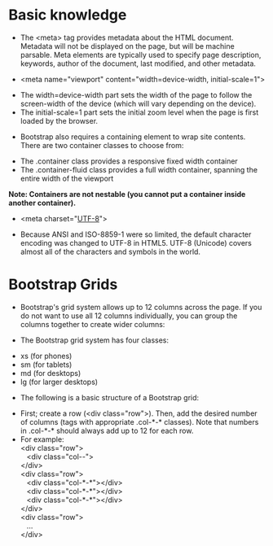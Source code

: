 # Basic knowledge
 * The \<meta\> tag provides metadata about the HTML document. Metadata will not be displayed on the page, but will be machine parsable. Meta elements are typically used to specify page description, keywords, author of the document, last modified, and other metadata.
 
 * \<meta name="viewport" content="width=device-width, initial-scale=1"\>
  - The width=device-width part sets the width of the page to follow the screen-width of the device (which will vary depending on the device).
  - The initial-scale=1 part sets the initial zoom level when the page is first loaded by the browser.
  
 * Bootstrap also requires a containing element to wrap site contents. There are two container classes to choose from:
  - The .container class provides a responsive fixed width container
  - The .container-fluid class provides a full width container, spanning the entire width of the viewport
  
  __Note: Containers are not nestable (you cannot put a container inside another container).__
  
 * \<meta charset="[UTF-8](http://www.w3schools.com/html/html_charset.asp)"\>
  - Because ANSI and ISO-8859-1 were so limited, the default character encoding was changed to UTF-8 in HTML5. UTF-8 (Unicode) covers almost all of the characters and symbols in the world.

# Bootstrap Grids
 * Bootstrap's grid system allows up to 12 columns across the page. If you do not want to use all 12 columns individually, you can group the columns together to create wider columns:
 
 * The Bootstrap grid system has four classes:
  - xs (for phones)
  - sm (for tablets)
  - md (for desktops)
  - lg (for larger desktops)
  
 * The following is a basic structure of a Bootstrap grid:
  - First; create a row (\<div class="row">). Then, add the desired number of columns (tags with appropriate .col-\*-\* classes). Note that numbers in .col-\*-\* should always add up to 12 for each row.
  - For example:<br/>
   \<div class="row"><br/>
   &nbsp;&nbsp;&nbsp;\<div class="col-*-*"></div><br/>
   \</div><br/>
   \<div class="row"><br/>
   &nbsp;&nbsp;&nbsp;\<div class="col-\*-\*">\</div><br/>
   &nbsp;&nbsp;&nbsp;\<div class="col-\*-\*">\</div><br/>
   &nbsp;&nbsp;&nbsp;\<div class="col-\*-\*">\</div><br/>
   \</div><br/>
   \<div class="row"><br/>
   &nbsp;&nbsp;&nbsp;...<br/>
   \</div><br/>
   
   
